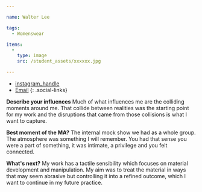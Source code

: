 ```yaml
---

name: Walter Lee

tags:
  - Womenswear

items:
  -
    type: image
    src: /student_assets/xxxxxx.jpg

---
```


* [instagram_handle](https://www.instagram.com/@walter.lee/)
* [Email](mailto:walter.lee@network.rca.ac.uk)
{: .social-links}

**Describe your influences**
Much of what influences me are the colliding moments around me. That collide between realities was the starting point for my work and the disruptions that came from those collisions is what I want to capture.

**Best moment of the MA?**
The internal mock show we had as a whole group. The atmosphere was something I will remember. You had that sense you were a part of something, it was intimate, a privilege and you felt connected.

**What's next?**
My work has a tactile sensibility which focuses on material development and manipulation. My aim was to treat the material in ways that may seem abrasive but controlling it into a refined outcome, which I want to continue in my future practice.
